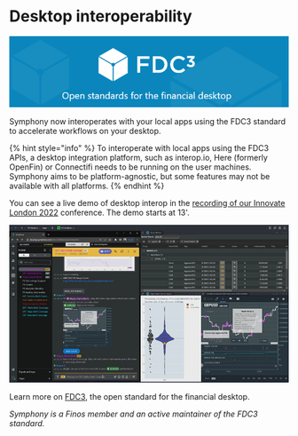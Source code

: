 # Desktop interoperability

![](<../../.gitbook/assets/image (46).png>)

Symphony now interoperates with your local apps using the FDC3 standard to accelerate workflows on your desktop.

{% hint style="info" %}
To interoperate with local apps using the FDC3 APIs, a desktop integration platform, such as interop.io, Here (formerly OpenFin) or Connectifi needs to be running on the user machines.\
Symphony aims to be platform-agnostic, but some features may not be available with all platforms.
{% endhint %}



You can see a live demo of desktop interop in the [recording of our Innovate London 2022](https://innovate.symphony.com/videos/3447) conference. The demo starts at 13'.

![Innovate London 2022](<../../.gitbook/assets/image (43).png>)

Learn more on [FDC3](https://fdc3.finos.org/), the open standard for the financial desktop.

_Symphony is a Finos member and an active maintainer of the FDC3 standard._

